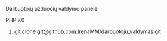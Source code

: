 Darbuotojų užduočių valdymo panelė

PHP 7.0


1. git clone git@github.com:IrenaMM/darbuotoju_valdymas.git
